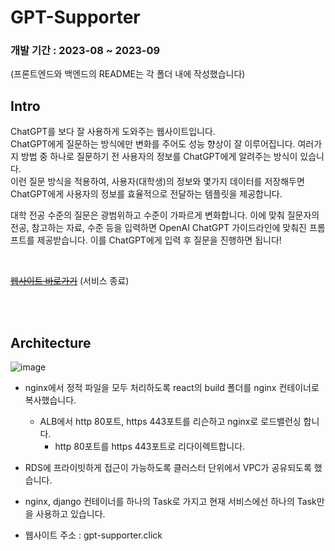 # GPT-Supporter

### 개발 기간 : 2023-08 ~ 2023-09  

(프론트엔드와 백엔드의 README는 각 폴더 내에 작성했습니다)


## Intro

ChatGPT를 보다 잘 사용하게 도와주는 웹사이트입니다.  
ChatGPT에게 질문하는 방식에만 변화를 주어도 성능 향상이 잘 이루어집니다. 여러가지 방법 중 하나로 질문하기 전 사용자의 정보를 ChatGPT에게 알려주는 방식이 있습니다.  
이런 질문 방식을 적용하여, 사용자(대학생)의 정보와 몇가지 데이터를 저장해두면 ChatGPT에게 사용자의 정보를 효율적으로 전달하는 템플릿을 제공합니다.

대학 전공 수준의 질문은 광범위하고 수준이 가파르게 변화합니다. 이에 맞춰 질문자의 전공, 참고하는 자료, 수준 등을 입력하면 OpenAI ChatGPT 가이드라인에 맞춰진 프롬프트를 제공받습니다.
이를 ChatGPT에게 입력 후 질문을 진행하면 됩니다!

<br>

~~[웹사이트 바로가기](https://gpt-supporter.click)~~ (서비스 종료)

<br><br>

## Architecture

![image](https://github.com/SonJinHYo/GPT-Supporter/assets/88013439/a15072cd-c194-4e20-9743-6e66e8fbcc12)


- nginx에서 정적 파일을 모두 처리하도록 react의 build 폴더를 nginx 컨테이너로 복사했습니다.
  - ALB에서 http 80포트, https 443포트를 리슨하고 nginx로 로드밸런싱 합니다.
    - http 80포트를 https 443포트로 리다이렉트합니다.
- RDS에 프라이빗하게 접근이 가능하도록 클러스터 단위에서 VPC가 공유되도록 했습니다.
- nginx, django 컨테이너를 하나의 Task로 가지고 현재 서비스에선 하나의 Task만을 사용하고 있습니다.

- 웹사이트 주소 : gpt-supporter.click


